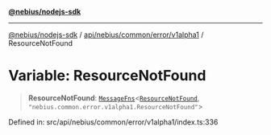 [**@nebius/nodejs-sdk**](../../../../../../README.md)

---

[@nebius/nodejs-sdk](../../../../../../README.md) / [api/nebius/common/error/v1alpha1](../README.md) / ResourceNotFound

# Variable: ResourceNotFound

> **ResourceNotFound**: [`MessageFns`](../../../../../../runtime/protos/core/interfaces/MessageFns.md)\<[`ResourceNotFound`](../interfaces/ResourceNotFound.md), `"nebius.common.error.v1alpha1.ResourceNotFound"`\>

Defined in: src/api/nebius/common/error/v1alpha1/index.ts:336

